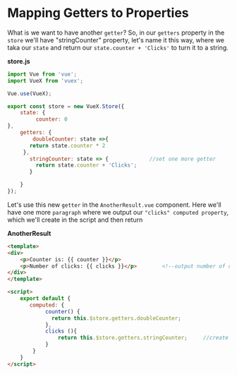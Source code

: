 # Mapping Getters to Properties

What is we want to have another `getter`? So, in our `getters` property in the `store` we'll have "stringCounter" property, let's name it this way, where we taka our `state` and return our `state.counter + 'Clicks'` to turn it to a string. 

**store.js**

```js
import Vue from 'vue';          
import VueX from 'vuex';

Vue.use(VueX);  

export const store = new VueX.Store({              
    state: {
         counter: 0           
},
    getters: {                  
        doubleCounter: state =>{
       return state.counter * 2         
     },
       stringCounter: state => {             //set one more getter
         return state.counter + 'Clicks';
       }

    }
});            
```

Let's use this new `getter` in the `AnotherResult.vue` component. Here we'll have one more `paragraph` where we output our `"clicks" computed property`, which we'll create in the script and then return 

**AnotherResult**

```html
<template>
<div>
    <p>Counter is: {{ counter }}</p>
    <p>Number of clicks: {{ clicks }}</p>        <!--output number of clicks-->
</div>
</template>

<script>
    export default {
       computed: {
            counter() {
              return this.$store.getters.doubleCounter;     
            },
            clicks (){
                return this.$store.getters.stringCounter;     //create computed property
            }
        }
    }
</script>
```